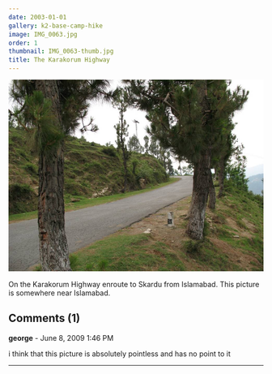 ```yaml
---
date: 2003-01-01
gallery: k2-base-camp-hike
image: IMG_0063.jpg
order: 1
thumbnail: IMG_0063-thumb.jpg
title: The Karakorum Highway
---
```


![The Karakorum Highway](./IMG_0063.jpg)

On the Karakorum Highway enroute to Skardu from Islamabad. This picture is somewhere near Islamabad.

<div id="comments">

## Comments (1)

**george** - June  8, 2009  1:46 PM

i think that this picture is absolutely pointless and has no point to it

---

</div>